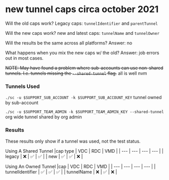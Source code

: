 # new tunnel caps circa october 2021
Will the old caps work? 
Legacy caps: `tunnelIdentifier` and `parentTunnel`

Will the new caps work? 
new and latest caps: `tunnelName` and `tunnelOwner`

Will the results be the same across all platforms?
Answer: no

What happens when you mix the new caps w/ the old?
Answer: job errors out in most cases.

~~NOTE: May have found a problem where sub-accounts can use non-shared tunnels. I.e. tunnels missing the `--shared-tunnel` flag.~~ all is well nvm

### Tunnels Used
`./sc -u $SUPPORT_SUB_ACCOUNT -k $SUPPORT_SUB_ACCOUNT_KEY` tunnel owned by sub-account

`./sc -u $SUPPORT_TEAM_ADMIN -k $SUPPORT_TEAM_ADMIN_KEY --shared-tunnel` org wide tunnel shared by org admin



### Results
These results only show if a tunnel was used, not the test status.

Using A  Shared Tunnel
|cap type | VDC | RDC | VMD |
| --- | --- | --- | --- |
| legacy | :x: | :white_check_mark: | :white_check_mark: |
| new | :white_check_mark: | :white_check_mark: | :x: |


Using An Owned Tunnel
|cap | VDC | RDC | VMD |
| --- | --- | --- | --- |
| tunnelIdentifier | :white_check_mark: | :white_check_mark: | :white_check_mark: |
| tunnelName | :x: | :white_check_mark: | :x: |